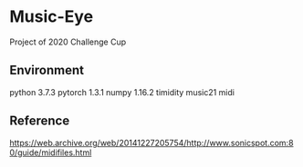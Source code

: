 # Music-Eye

Project of 2020 Challenge Cup

## Environment

python 3.7.3
pytorch 1.3.1
numpy 1.16.2
timidity
music21
midi

## Reference

https://web.archive.org/web/20141227205754/http://www.sonicspot.com:80/guide/midifiles.html
